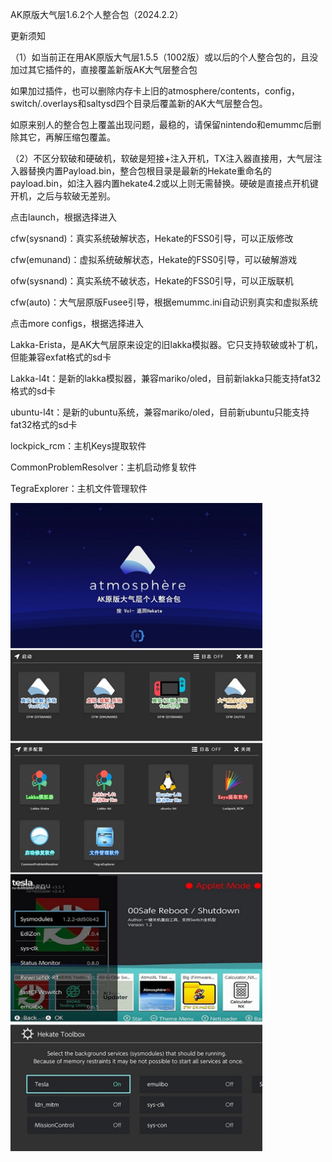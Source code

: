 AK原版大气层1.6.2个人整合包（2024.2.2）

更新须知

（1）如当前正在用AK原版大气层1.5.5（1002版）或以后的个人整合包的，且没加过其它插件的，直接覆盖新版AK大气层整合包

如果加过插件，也可以删除内存卡上旧的atmosphere/contents，config，switch/.overlays和saltysd四个目录后覆盖新的AK大气层整合包。

如原来别人的整合包上覆盖出现问题，最稳的，请保留nintendo和emummc后删除其它，再解压缩包覆盖。

（2）不区分软破和硬破机，软破是短接+注入开机，TX注入器直接用，大气层注入器替换内置Payload.bin，整合包根目录是最新的Hekate重命名的payload.bin，如注入器内置hekate4.2或以上则无需替换。硬破是直接点开机键开机，之后与软破无差别。

点击launch，根据选择进入

cfw(sysnand)：真实系统破解状态，Hekate的FSS0引导，可以正版修改

cfw(emunand)：虚拟系统破解状态，Hekate的FSS0引导，可以破解游戏

ofw(sysnand)：真实系统不破状态，Hekate的FSS0引导，可以正版联机

cfw(auto)：大气层原版Fusee引导，根据emummc.ini自动识别真实和虚拟系统

点击more configs，根据选择进入

Lakka-Erista，是AK大气层原来设定的旧lakka模拟器。它只支持软破或补丁机，但能兼容exfat格式的sd卡

Lakka-l4t：是新的lakka模拟器，兼容mariko/oled，目前新lakka只能支持fat32格式的sd卡

ubuntu-l4t：是新的ubuntu系统，兼容mariko/oled，目前新ubuntu只能支持fat32格式的sd卡

lockpick_rcm：主机Keys提取软件

CommonProblemResolver：主机启动修复软件

TegraExplorer：主机文件管理软件

<img src="https://github.com/AK478BB/AK-Atmosphere/blob/master/AK_ATM_1.5.1_0329.jpg?raw=true" align="center" width="80%" />
